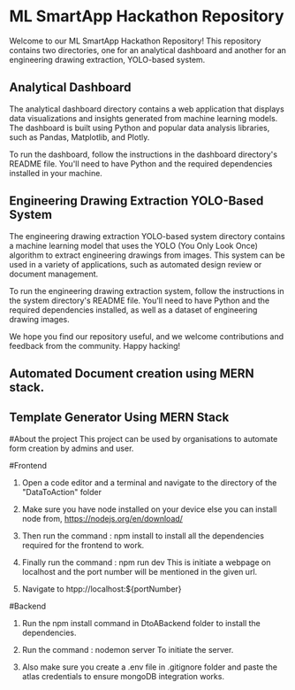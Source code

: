 # ML SmartApp Hackathon Repository

Welcome to our ML SmartApp Hackathon Repository! This repository contains two directories, one for an analytical dashboard and another for an engineering drawing extraction, YOLO-based system.

## Analytical Dashboard

The analytical dashboard directory contains a web application that displays data visualizations and insights generated from machine learning models. The dashboard is built using Python and popular data analysis libraries, such as Pandas, Matplotlib, and Plotly.

To run the dashboard, follow the instructions in the dashboard directory's README file. You'll need to have Python and the required dependencies installed in your machine.

## Engineering Drawing Extraction YOLO-Based System

The engineering drawing extraction YOLO-based system directory contains a machine learning model that uses the YOLO (You Only Look Once) algorithm to extract engineering drawings from images. This system can be used in a variety of applications, such as automated design review or document management.

To run the engineering drawing extraction system, follow the instructions in the system directory's README file. You'll need to have Python and the required dependencies installed, as well as a dataset of engineering drawing images.

We hope you find our repository useful, and we welcome contributions and feedback from the community. 
Happy hacking!

## Automated Document creation using MERN stack.

## Template Generator Using MERN Stack

#About the project
This project can be used by organisations to automate form creation by admins and user.

#Frontend 
1) Open a code editor and a terminal and navigate to the directory of the "DataToAction" folder

2) Make sure you have node installed on your device else you can install node from, 
https://nodejs.org/en/download/

3) Then run the command : npm install
to install all the dependencies required for the frontend to work.

4) Finally run the command : npm run dev
This is initiate a webpage on localhost and the port number will be mentioned in the given url.

5) Navigate to htpp://localhost:${portNumber}

#Backend
1) Run the npm install command in DtoABackend folder to install the dependencies.

2) Run the command : nodemon server 
To initiate the server.

3) Also make sure you create a .env file in .gitignore folder and paste the atlas credentials to ensure mongoDB integration works.

